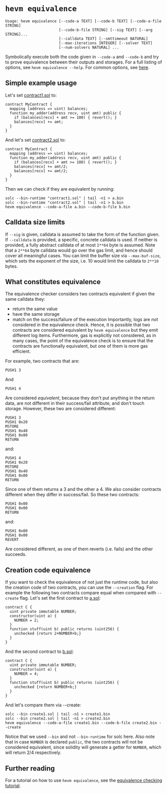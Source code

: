 # `hevm equivalence`

```plain
Usage: hevm equivalence [--code-a TEXT] [--code-b TEXT] [--code-a-file STRING]
                        [--code-b-file STRING] [--sig TEXT] [--arg STRING]...
                        [--calldata TEXT] [--smttimeout NATURAL]
                        [--max-iterations INTEGER] [--solver TEXT]
                        [--num-solvers NATURAL] ...
```

Symbolically execute both the code given in `--code-a` and `--code-b` and try
to prove equivalence between their outputs and storages. For a full listing of
options, see `hevm equivalence --help`. For common options, see
[here](./common-options.md).

## Simple example usage
Let's set [contract1.sol](code_examples/contract1.sol) to:
```solidity
contract MyContract {
  mapping (address => uint) balances;
  function my_adder(address recv, uint amt) public {
    if (balances[recv] + amt >= 100) { revert(); }
    balances[recv] += amt;
  }
}
```

And let's set [contract2.sol](code_examples/contract2.sol) to:
```solidity
contract MyContract {
  mapping (address => uint) balances;
  function my_adder(address recv, uint amt) public {
    if (balances[recv] + amt >= 100) { revert(); }
    balances[recv] += amt/2;
    balances[recv] += amt/2;
  }
}
```

Then we can check if they are equivalent by running:

```shell
solc --bin-runtime "contract1.sol" | tail -n1 > a.bin
solc --bin-runtime "contract2.sol" | tail -n1 > b.bin
hevm equivalence --code-a-file a.bin --code-b-file b.bin
```

## Calldata size limits

If `--sig` is given, calldata is assumed to take the form of the function
given. If `--calldata` is provided, a specific, concrete calldata is used. If
neither is provided, a fully abstract calldata of at most `2**64` byte is
assumed. Note that a `2**64` byte calldata would go over the gas limit, and
hence should cover all meaningful cases. You can limit the buffer size via
`--max-buf-size`, which sets the exponent of the size, i.e. 10 would limit the
calldata to `2**10` bytes.

## What constitutes equivalence

The equivalence checker considers two contracts equivalent if given the
same calldata they:
- return the same value
- have the same storage
- match on the success/failure of the execution
Importantly, logs are *not* considered in the equivalence check. Hence,
it is possible that two contracts are considered equivalent by `hevm equivalence` but
they emit different log items. Furthermore, gas is explicitly not considered,
as in many cases, the point of the equivalence check is to ensure that the
contracts are functionally equivalent, but one of them is more gas efficient.

For example, two contracts that are:

```
PUSH1 3
```

And

```
PUSH1 4
```

Are considered *equivalent*, because they don't put anything in the return
data, are not different in their success/fail attribute, and don't touch
storage. However, these two are considered different:

```
PUSH1 3
PUSH1 0x20
MSTORE
PUSH1 0x40
PUSH1 0x00
RETURN
```

and:


```
PUSH1 4
PUSH1 0x20
MSTORE
PUSH1 0x40
PUSH1 0x00
RETURN
```

Since one of them returns a 3 and the other a 4. We also consider contracts different when
they differ in success/fail. So these two contracts:

```
PUSH1 0x00
PUSH1 0x00
RETURN
```

and:

```
PUSH1 0x00
PUSH1 0x00
REVERT
```

Are considered different, as one of them reverts (i.e. fails) and the other
succeeds.

## Creation code equivalence

If you want to check the equivalence of not just the runtime code, but also the
creation code of two contracts, you can use the `--creation` flag.  For example
the following two contracts compare equal when compared with `--create` flag.
Let's set the first contract to [a.sol](code_examples/create1.sol):
```solidity
contract C {
  uint private immutable NUMBER;
  constructor(uint a) {
    NUMBER = 2;
  }
  function stuff(uint b) public returns (uint256) {
    unchecked {return 2+NUMBER+b;}
  }
}
```

And the second contract to [b.sol](code_examples/create2.sol):
```solidity
contract C {
  uint private immutable NUMBER;
  constructor(uint a) {
    NUMBER = 4;
  }
  function stuff(uint b) public returns (uint256) {
    unchecked {return NUMBER+b;}
  }
}
```

And let's compare them via --create:
```shell
solc --bin create1.sol | tail -n1 > create1.bin
solc --bin create2.sol | tail -n1 > create2.bin
hevm equivalence --code-a-file create1.bin --code-b-file create2.bin --create
```

Notice that we used `--bin` and not `--bin-runtime` for solc here. Also note that
in case `NUMBER` is declared `public`, the two contracts will not be considered
equivalent, since solidity will generate a getter for `NUMBER`, which will
return 2/4 respectively.

## Further reading

For a tutorial on how to use `hevm equivalence`, see the [equivalence checking
tutorial](symbolic-execution-tutorial.html).
